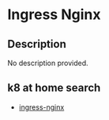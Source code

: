 # Ingress Nginx

## Description

No description provided.

## k8 at home search

- [ingress-nginx](https://nanne.dev/k8s-at-home-search/#/ingress-nginx)
